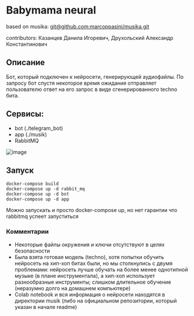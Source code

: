 # Babymama neural
based on musika: [git@github.com:marcoppasini/musika.git ](https://github.com/marcoppasini/musika.git)

contributors: Казанцев Данила Игоревич, Друхольский Александр Константинович

## Описание
Бот, который подключен к нейросети, генерирующей аудиофайлы. По запросу бот спустя некоторое время ожидания отправляет пользователю ответ на его запрос в виде сгенерированного techno бита.
## Сервисы:
* bot (./telegram_bot)
* app (./musik)
* RabbitMQ

![image](https://github.com/thgdanilaya/mai_oop_project/assets/90084795/4242b0b7-d069-4f78-92f1-c83b53f7f097)

## Запуск
```
docker-compose build
docker-compose up -d rabbit_mq
docker-compose up -d bot
docker-compose up -d app
```
Можно запускать и просто docker-compose up, но нет гарантии что rabbitmq успеет запуститься

### Комментарии
* Некоторые файлы окружения и ключи отсутствуют в целях безопасности
* Была взята готовая модель (techno), хотя попытки обучить нейросеть на хип-хоп битах были, но мы столкнулись с двумя проблемами: нейросеть лучше обучать на более менее однотипной музыке (в плане инструментала), а хип-хоп использует разнообразные инструменты; слишком длительное обучение (неразумно долго на домашнем компьютере)
* Colab notebook и вся информация о нейросети находятся в директории musik (либо на официальном репозитории, который указан в начале readme)
